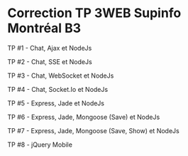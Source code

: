 Correction TP 3WEB Supinfo Montréal B3
=====

TP #1 - Chat, Ajax et NodeJs

TP #2 - Chat, SSE et NodeJs

TP #3 - Chat, WebSocket et NodeJs

TP #4 - Chat, Socket.Io et NodeJs

TP #5 - Express, Jade et NodeJs

TP #6 - Express, Jade, Mongoose (Save) et NodeJs

TP #7 - Express, Jade, Mongoose (Save, Show) et NodeJs

TP #8 - jQuery Mobile